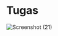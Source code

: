 # Tugas

![Screenshot (21)](https://github.com/intanfujianti/Tugas/assets/154815190/7fde7f7c-4ae2-4034-827d-66e1c05c5952)
